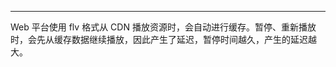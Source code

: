 <Title>Web 平台从 CDN 拉流，使用 flv 格式播放，为什么暂停后、再播放会导致延迟累积呢？</Title>



- - -


Web 平台使用 flv 格式从 CDN 播放资源时，会自动进行缓存。暂停、重新播放时，会先从缓存数据继续播放，因此产生了延迟，暂停时间越久，产生的延迟越大。